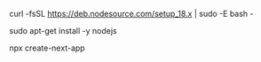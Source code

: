 curl -fsSL https://deb.nodesource.com/setup_18.x | sudo -E bash -

sudo apt-get install -y nodejs

npx create-next-app